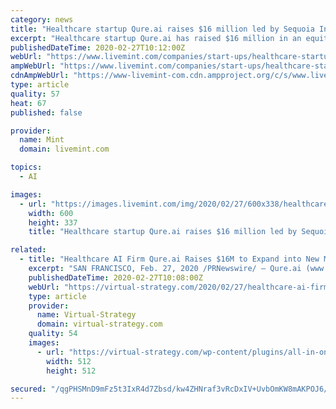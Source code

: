 ```yaml
---
category: news
title: "Healthcare startup Qure.ai raises $16 million led by Sequoia India"
excerpt: "Healthcare startup Qure.ai has raised $16 million in an equity funding round led by Sequoia India, with participation from MassMutual Ventures Southeast Asia, it said Thursday. MassMutual Ventures is the investment arm of US-based MassMutual Life Insurance Company. Founded in 2016 by Prashant Warier and Pooja Rao, Qure.ai provides ..."
publishedDateTime: 2020-02-27T10:12:00Z
webUrl: "https://www.livemint.com/companies/start-ups/healthcare-startup-qure-ai-raises-16-million-led-by-sequoia-india-11582797164202.html"
ampWebUrl: "https://www.livemint.com/companies/start-ups/healthcare-startup-qure-ai-raises-16-million-led-by-sequoia-india/amp-11582797164202.html"
cdnAmpWebUrl: "https://www-livemint-com.cdn.ampproject.org/c/s/www.livemint.com/companies/start-ups/healthcare-startup-qure-ai-raises-16-million-led-by-sequoia-india/amp-11582797164202.html"
type: article
quality: 57
heat: 67
published: false

provider:
  name: Mint
  domain: livemint.com

topics:
  - AI

images:
  - url: "https://images.livemint.com/img/2020/02/27/600x338/healthcare-kH0D--621x414@LiveMint_1582797347447.jpg"
    width: 600
    height: 337
    title: "Healthcare startup Qure.ai raises $16 million led by Sequoia India"

related:
  - title: "Healthcare AI Firm Qure.ai Raises $16M to Expand into New Markets"
    excerpt: "SAN FRANCISCO, Feb. 27, 2020 /PRNewswire/ — Qure.ai (www.qure.ai), a leading healthcare AI startup, has announced that they have raised ... Qure.ai today has presence in over 20 countries and has impacted over 600,000 lives. Using artificial intelligence developed on a database of over 7 million scans, Qure.ai solutions provide fast and ..."
    publishedDateTime: 2020-02-27T10:08:00Z
    webUrl: "https://virtual-strategy.com/2020/02/27/healthcare-ai-firm-qure-ai-raises-16m-to-expand-into-new-markets/"
    type: article
    provider:
      name: Virtual-Strategy
      domain: virtual-strategy.com
    quality: 54
    images:
      - url: "https://virtual-strategy.com/wp-content/plugins/all-in-one-seo-pack/images/default-user-image.png"
        width: 512
        height: 512

secured: "/qgPHSMnD9mFz5t3IxR4d7Zbsd/kw4ZHNraf3vRcDxIV+UvbOmKW8mAKPOJ6/ukbWvsfhxDo5eC33NytBNmaLbVNZRRTRgCv4+6EbtsU5sexHAu1zvWVsWTV5oRtLLZvydoPBgh98Srn9XMReRvQ8tt+2MbKgPa58ztrmkEW+ue6oVdtRC2NuxeJFpbETTUuPLt9kGGQy9AnS38R9GHIbwCJsWxuSt/ghMHyjU1rGIxFuZeIzcGLcCN9ktgF7E2bT0uj8RglULZ/RdP+VCFzAUmQX/nfLcLeoDMwQ8mzkMJRZBtKS2QFZNCrfauV25Ly;v6ThsNyG0kCLA57eUvDeMg=="
---
```


